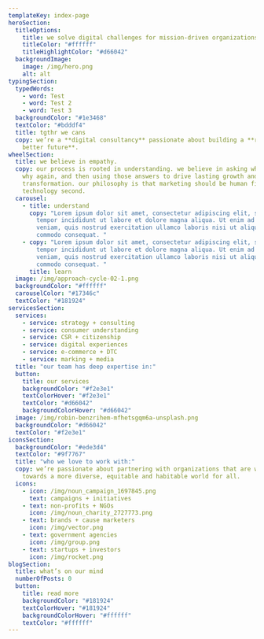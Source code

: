 ```yaml
---
templateKey: index-page
heroSection:
  titleOptions:
    title: we solve digital challenges for mission-driven organizations.
    titleColor: "#ffffff"
    titleHighlightColor: "#d66042"
  backgroundImage:
    image: /img/hero.png
    alt: alt
typingSection:
  typedWords:
    - word: Test
    - word: Test 2
    - word: Test 3
  backgroundColor: "#1e3468"
  textColor: "#bdddf4"
  title: tgthr we cans
  copy: we’re a **digital consultancy** passionate about building a **radically
    better future**.
wheelSection:
  title: we believe in empathy.
  copy: our process is rooted in understanding. we believe in asking why, asking
    why again, and then using those answers to drive lasting growth and
    transformation. our philosophy is that marketing should be human first and
    technology second.
  carousel:
    - title: understand
      copy: "Lorem ipsum dolor sit amet, consectetur adipiscing elit, sed do eiusmod
        tempor incididunt ut labore et dolore magna aliqua. Ut enim ad minim
        veniam, quis nostrud exercitation ullamco laboris nisi ut aliquip ex ea
        commodo consequat. "
    - copy: "Lorem ipsum dolor sit amet, consectetur adipiscing elit, sed do eiusmod
        tempor incididunt ut labore et dolore magna aliqua. Ut enim ad minim
        veniam, quis nostrud exercitation ullamco laboris nisi ut aliquip ex ea
        commodo consequat. "
      title: learn
  image: /img/approach-cycle-02-1.png
  backgroundColor: "#ffffff"
  carouselColor: "#17346c"
  textColor: "#181924"
servicesSection:
  services:
    - service: strategy + consulting
    - service: consumer understanding
    - service: CSR + citizenship
    - service: digital experiences
    - service: e-commerce + DTC
    - service: marking + media
  title: "our team has deep expertise in:"
  button:
    title: our services
    backgroundColor: "#f2e3e1"
    textColorHover: "#f2e3e1"
    textColor: "#d66042"
    backgroundColorHover: "#d66042"
  image: /img/robin-benzrihem-mfhetsgqm6a-unsplash.png
  backgroundColor: "#d66042"
  textColor: "#f2e3e1"
iconsSection:
  backgroundColor: "#ede3d4"
  textColor: "#9f7767"
  title: "who we love to work with:"
  copy: we’re passionate about partnering with organizations that are working
    towards a more diverse, equitable and habitable world for all.
  icons:
    - icon: /img/noun_campaign_1697845.png
      text: campaigns + initiatives
    - text: non-profits + NGOs
      icon: /img/noun_charity_2727773.png
    - text: brands + cause marketers
      icon: /img/vector.png
    - text: government agencies
      icon: /img/group.png
    - text: startups + investors
      icon: /img/rocket.png
blogSection:
  title: what’s on our mind
  numberOfPosts: 0
  button:
    title: read more
    backgroundColor: "#181924"
    textColorHover: "#181924"
    backgroundColorHover: "#ffffff"
    textColor: "#ffffff"
---
```

